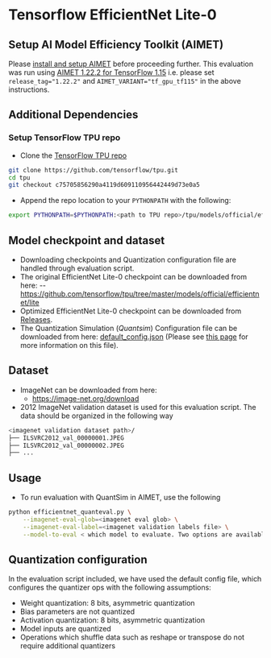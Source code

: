 # Tensorflow EfficientNet Lite-0

## Setup AI Model Efficiency Toolkit (AIMET)
Please [install and setup AIMET](https://github.com/quic/aimet/blob/release-aimet-1.22/packaging/install.md) before proceeding further. This evaluation was run using [AIMET 1.22.2 for TensorFlow 1.15](https://github.com/quic/aimet/releases/tag/1.22.2) i.e. please set `release_tag="1.22.2"` and `AIMET_VARIANT="tf_gpu_tf115"` in the above instructions.

## Additional Dependencies
### Setup TensorFlow TPU repo
- Clone the [TensorFlow TPU repo](https://github.com/tensorflow/tpu)  
```bash
git clone https://github.com/tensorflow/tpu.git
cd tpu
git checkout c75705856290a4119d609110956442449d73e0a5
```
- Append the repo location to your `PYTHONPATH` with the following:  
```bash
export PYTHONPATH=$PYTHONPATH:<path to TPU repo>/tpu/models/official/efficientnet
```

## Model checkpoint and dataset
- Downloading checkpoints and Quantization configuration file are handled through evaluation script.
- The original EfficientNet Lite-0 checkpoint can be downloaded from here:
  -- https://github.com/tensorflow/tpu/tree/master/models/official/efficientnet/lite
- Optimized EfficientNet Lite-0 checkpoint can be downloaded from [Releases](/../../releases).
- The Quantization Simulation (*Quantsim*) Configuration file can be downloaded from here: [default_config.json](https://raw.githubusercontent.com/quic/aimet/release-aimet-1.19/TrainingExtensions/common/src/python/aimet_common/quantsim_config/default_config.json) (Please see [this page](https://quic.github.io/aimet-pages/releases/1.21.0/user_guide/quantization_configuration.html) for more information on this file).

## Dataset 
- ImageNet can be downloaded from here:
  - https://image-net.org/download
- 2012 ImageNet validation dataset is used for this evaluation script. The data should be organized in the following way
```bash 
<imagenet validation dataset path>/
├── ILSVRC2012_val_00000001.JPEG
├── ILSVRC2012_val_00000002.JPEG
├── ...
```

## Usage
- To run evaluation with QuantSim in AIMET, use the following
```bash
python efficientnet_quanteval.py \
    --imagenet-eval-glob=<imagenet eval glob> \
    --imagenet-eval-label=<imagenet validation labels file> \
    --model-to-eval < which model to evaluate. Two options are available: 'fp32' for evaluating original fp32 model, 'int8' for evaluating quantized int8 model.>
```

## Quantization configuration 

In the evaluation script included, we have used the default config file, which configures the quantizer ops with the following assumptions:
- Weight quantization: 8 bits, asymmetric quantization
- Bias parameters are not quantized
- Activation quantization: 8 bits, asymmetric quantization
- Model inputs are quantized
- Operations which shuffle data such as reshape or transpose do not require additional quantizers
